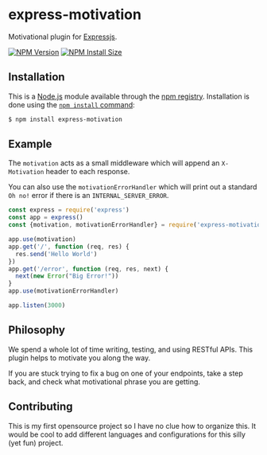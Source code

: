 # express-motivation

Motivational plugin for [Expressjs](https://expressjs.com/).

[![NPM Version][npm-version-image]][npm-url]
[![NPM Install Size][npm-install-size-image]][npm-install-size-url]

## Installation

This is a [Node.js](https://nodejs.org/en/) module available through the
[npm registry](https://www.npmjs.com/). Installation is done using the
[`npm install` command](https://docs.npmjs.com/getting-started/installing-npm-packages-locally):

```sh
$ npm install express-motivation
```

## Example

The `motivation` acts as a small middleware which will append an `X-Motivation` header to each response.

You can also use the `motivationErrorHandler` which will print out a standard `Oh no!` error if there is an `INTERNAL_SERVER_ERROR`.

```js
const express = require('express')
const app = express()
const {motivation, motivationErrorHandler} = require('express-motivation')

app.use(motivation)
app.get('/', function (req, res) {
  res.send('Hello World')
})
app.get('/error', function (req, res, next) {
  next(new Error("Big Error!"))
}
app.use(motivationErrorHandler)

app.listen(3000)
```

## Philosophy

We spend a whole lot of time writing, testing, and using RESTful APIs. This plugin helps to motivate you along the way.

If you are stuck trying to fix a bug on one of your endpoints, take a step back, and check what motivational phrase you are getting.

## Contributing

This is my first opensource project so I have no clue how to organize this. It would be cool to add different languages and configurations for this silly (yet fun) project.

[npm-install-size-image]: https://badgen.net/packagephobia/install/express-motivation
[npm-install-size-url]: https://packagephobia.com/result?p=express-motivation
[npm-url]: https://npmjs.org/package/express-motivation
[npm-version-image]: https://badgen.net/npm/v/express-motivation
